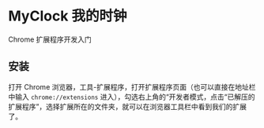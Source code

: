# MyClock 我的时钟

Chrome 扩展程序开发入门

## 安装

打开 Chrome 浏览器，工具-扩展程序，打开扩展程序页面（也可以直接在地址栏中输入 `chrome://extensions` 进入），勾选右上角的“开发者模式，点击“已解压的扩展程序”，选择扩展所在的文件夹，就可以在浏览器工具栏中看到我们的扩展了。
